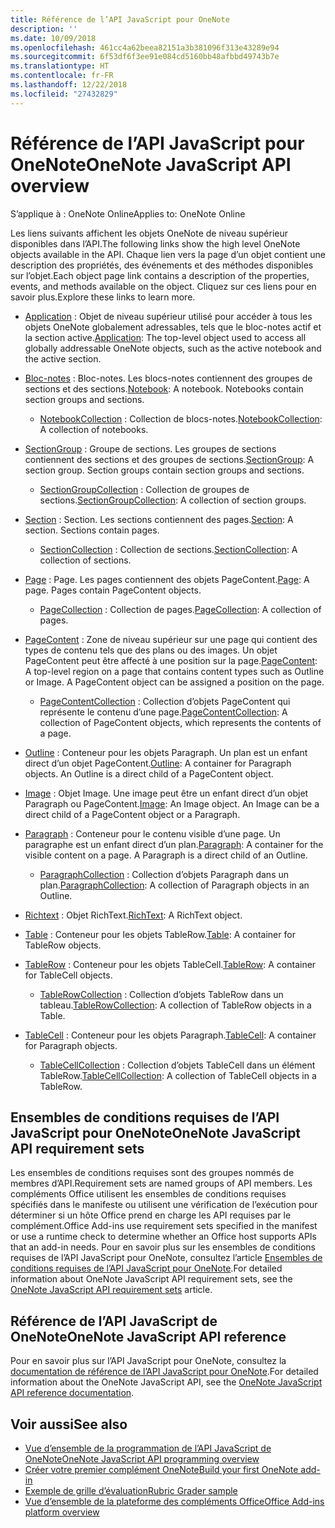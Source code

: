 ```yaml
---
title: Référence de l’API JavaScript pour OneNote
description: ''
ms.date: 10/09/2018
ms.openlocfilehash: 461cc4a62beea82151a3b381096f313e43289e94
ms.sourcegitcommit: 6f53df6f3ee91e084cd5160bb48afbbd49743b7e
ms.translationtype: HT
ms.contentlocale: fr-FR
ms.lasthandoff: 12/22/2018
ms.locfileid: "27432829"
---
```

# <a name="onenote-javascript-api-overview"></a><span data-ttu-id="9728e-102">Référence de l’API JavaScript pour OneNote</span><span class="sxs-lookup"><span data-stu-id="9728e-102">OneNote JavaScript API overview</span></span>

<span data-ttu-id="9728e-103">S’applique à : OneNote Online</span><span class="sxs-lookup"><span data-stu-id="9728e-103">Applies to: OneNote Online</span></span>

<span data-ttu-id="9728e-104">Les liens suivants affichent les objets OneNote de niveau supérieur disponibles dans l’API.</span><span class="sxs-lookup"><span data-stu-id="9728e-104">The following links show the high level OneNote objects available in the API.</span></span> <span data-ttu-id="9728e-105">Chaque lien vers la page d’un objet contient une description des propriétés, des événements et des méthodes disponibles sur l’objet.</span><span class="sxs-lookup"><span data-stu-id="9728e-105">Each object page link contains a description of the properties, events, and methods available on the object.</span></span> <span data-ttu-id="9728e-106">Cliquez sur ces liens pour en savoir plus.</span><span class="sxs-lookup"><span data-stu-id="9728e-106">Explore these links to learn more.</span></span> 
    
- <span data-ttu-id="9728e-107">[Application](/javascript/api/onenote/onenote.application) : Objet de niveau supérieur utilisé pour accéder à tous les objets OneNote globalement adressables, tels que le bloc-notes actif et la section active.</span><span class="sxs-lookup"><span data-stu-id="9728e-107">[Application](/javascript/api/onenote/onenote.application): The top-level object used to access all globally addressable OneNote objects, such as the active notebook and the active section.</span></span>

- <span data-ttu-id="9728e-p102">[Bloc-notes](/javascript/api/onenote/onenote.notebook) : Bloc-notes. Les blocs-notes contiennent des groupes de sections et des sections.</span><span class="sxs-lookup"><span data-stu-id="9728e-p102">[Notebook](/javascript/api/onenote/onenote.notebook): A notebook. Notebooks contain section groups and sections.</span></span>
    - <span data-ttu-id="9728e-110">[NotebookCollection](/javascript/api/onenote/onenote.notebookcollection) : Collection de blocs-notes.</span><span class="sxs-lookup"><span data-stu-id="9728e-110">[NotebookCollection](/javascript/api/onenote/onenote.notebookcollection): A collection of notebooks.</span></span>

- <span data-ttu-id="9728e-p103">[SectionGroup](/javascript/api/onenote/onenote.sectiongroup) : Groupe de sections. Les groupes de sections contiennent des sections et des groupes de sections.</span><span class="sxs-lookup"><span data-stu-id="9728e-p103">[SectionGroup](/javascript/api/onenote/onenote.sectiongroup): A section group. Section groups contain section groups and sections.</span></span>
    - <span data-ttu-id="9728e-113">[SectionGroupCollection](/javascript/api/onenote/onenote.sectiongroupcollection) : Collection de groupes de sections.</span><span class="sxs-lookup"><span data-stu-id="9728e-113">[SectionGroupCollection](/javascript/api/onenote/onenote.sectiongroupcollection): A collection of section groups.</span></span>

- <span data-ttu-id="9728e-p104">[Section](/javascript/api/onenote/onenote.section) : Section. Les sections contiennent des pages.</span><span class="sxs-lookup"><span data-stu-id="9728e-p104">[Section](/javascript/api/onenote/onenote.section): A section. Sections contain pages.</span></span>
    - <span data-ttu-id="9728e-116">[SectionCollection](/javascript/api/onenote/onenote.sectioncollection) : Collection de sections.</span><span class="sxs-lookup"><span data-stu-id="9728e-116">[SectionCollection](/javascript/api/onenote/onenote.sectioncollection): A collection of sections.</span></span>

- <span data-ttu-id="9728e-p105">[Page](/javascript/api/onenote/onenote.page) : Page. Les pages contiennent des objets PageContent.</span><span class="sxs-lookup"><span data-stu-id="9728e-p105">[Page](/javascript/api/onenote/onenote.page): A page. Pages contain PageContent objects.</span></span>
    - <span data-ttu-id="9728e-119">[PageCollection](/javascript/api/onenote/onenote.pagecollection) : Collection de pages.</span><span class="sxs-lookup"><span data-stu-id="9728e-119">[PageCollection](/javascript/api/onenote/onenote.pagecollection): A collection of pages.</span></span>

- <span data-ttu-id="9728e-p106">[PageContent](/javascript/api/onenote/onenote.pagecontent) : Zone de niveau supérieur sur une page qui contient des types de contenu tels que des plans ou des images. Un objet PageContent peut être affecté à une position sur la page.</span><span class="sxs-lookup"><span data-stu-id="9728e-p106">[PageContent](/javascript/api/onenote/onenote.pagecontent): A top-level region on a page that contains content types such as Outline or Image. A PageContent object can be assigned a position on the page.</span></span>
    - <span data-ttu-id="9728e-122">[PageContentCollection](/javascript/api/onenote/onenote.pagecontentcollection) : Collection d’objets PageContent qui représente le contenu d’une page.</span><span class="sxs-lookup"><span data-stu-id="9728e-122">[PageContentCollection](/javascript/api/onenote/onenote.pagecontentcollection): A collection of PageContent objects, which represents the contents of a page.</span></span>

- <span data-ttu-id="9728e-p107">[Outline](/javascript/api/onenote/onenote.outline) : Conteneur pour les objets Paragraph. Un plan est un enfant direct d’un objet PageContent.</span><span class="sxs-lookup"><span data-stu-id="9728e-p107">[Outline](/javascript/api/onenote/onenote.outline): A container for Paragraph objects. An Outline is a direct child of a PageContent object.</span></span>

- <span data-ttu-id="9728e-p108">[Image](/javascript/api/onenote/onenote.image) : Objet Image. Une image peut être un enfant direct d’un objet Paragraph ou PageContent.</span><span class="sxs-lookup"><span data-stu-id="9728e-p108">[Image](/javascript/api/onenote/onenote.image): An Image object. An Image can be a direct child of a PageContent object or a Paragraph.</span></span>

- <span data-ttu-id="9728e-p109">[Paragraph](/javascript/api/onenote/onenote.paragraph) : Conteneur pour le contenu visible d’une page. Un paragraphe est un enfant direct d’un plan.</span><span class="sxs-lookup"><span data-stu-id="9728e-p109">[Paragraph](/javascript/api/onenote/onenote.paragraph): A container for the visible content on a page. A Paragraph is a direct child of an Outline.</span></span>
    - <span data-ttu-id="9728e-129">[ParagraphCollection](/javascript/api/onenote/onenote.paragraphcollection) : Collection d’objets Paragraph dans un plan.</span><span class="sxs-lookup"><span data-stu-id="9728e-129">[ParagraphCollection](/javascript/api/onenote/onenote.paragraphcollection): A collection of Paragraph objects in an Outline.</span></span>

- <span data-ttu-id="9728e-130">[Richtext](/javascript/api/onenote/onenote.richtext) : Objet RichText.</span><span class="sxs-lookup"><span data-stu-id="9728e-130">[RichText](/javascript/api/onenote/onenote.richtext): A RichText object.</span></span>

- <span data-ttu-id="9728e-131">[Table](/javascript/api/onenote/onenote.table) : Conteneur pour les objets TableRow.</span><span class="sxs-lookup"><span data-stu-id="9728e-131">[Table](/javascript/api/onenote/onenote.table): A container for TableRow objects.</span></span>

- <span data-ttu-id="9728e-132">[TableRow](/javascript/api/onenote/onenote.tablerow) : Conteneur pour les objets TableCell.</span><span class="sxs-lookup"><span data-stu-id="9728e-132">[TableRow](/javascript/api/onenote/onenote.tablerow): A container for TableCell objects.</span></span>
    - <span data-ttu-id="9728e-133">[TableRowCollection](/javascript/api/onenote/onenote.tablerowcollection) : Collection d’objets TableRow dans un tableau.</span><span class="sxs-lookup"><span data-stu-id="9728e-133">[TableRowCollection](/javascript/api/onenote/onenote.tablerowcollection): A collection of TableRow objects in a Table.</span></span>
 
- <span data-ttu-id="9728e-134">[TableCell](/javascript/api/onenote/onenote.tablecell) : Conteneur pour les objets Paragraph.</span><span class="sxs-lookup"><span data-stu-id="9728e-134">[TableCell](/javascript/api/onenote/onenote.tablecell): A container for Paragraph objects.</span></span>
    - <span data-ttu-id="9728e-135">[TableCellCollection](/javascript/api/onenote/onenote.tablecellcollection) : Collection d’objets TableCell dans un élément TableRow.</span><span class="sxs-lookup"><span data-stu-id="9728e-135">[TableCellCollection](/javascript/api/onenote/onenote.tablecellcollection): A collection of TableCell objects in a TableRow.</span></span>

## <a name="onenote-javascript-api-requirement-sets"></a><span data-ttu-id="9728e-136">Ensembles de conditions requises de l’API JavaScript pour OneNote</span><span class="sxs-lookup"><span data-stu-id="9728e-136">OneNote JavaScript API requirement sets</span></span>

<span data-ttu-id="9728e-137">Les ensembles de conditions requises sont des groupes nommés de membres d’API.</span><span class="sxs-lookup"><span data-stu-id="9728e-137">Requirement sets are named groups of API members.</span></span> <span data-ttu-id="9728e-138">Les compléments Office utilisent les ensembles de conditions requises spécifiés dans le manifeste ou utilisent une vérification de l’exécution pour déterminer si un hôte Office prend en charge les API requises par le complément.</span><span class="sxs-lookup"><span data-stu-id="9728e-138">Office Add-ins use requirement sets specified in the manifest or use a runtime check to determine whether an Office host supports APIs that an add-in needs.</span></span> <span data-ttu-id="9728e-139">Pour en savoir plus sur les ensembles de conditions requises de l’API JavaScript pour OneNote, consultez l’article [Ensembles de conditions requises de l’API JavaScript pour OneNote](../requirement-sets/onenote-api-requirement-sets.md).</span><span class="sxs-lookup"><span data-stu-id="9728e-139">For detailed information about OneNote JavaScript API requirement sets, see the [OneNote JavaScript API requirement sets](../requirement-sets/onenote-api-requirement-sets.md) article.</span></span>

## <a name="onenote-javascript-api-reference"></a><span data-ttu-id="9728e-140">Référence de l’API JavaScript de OneNote</span><span class="sxs-lookup"><span data-stu-id="9728e-140">OneNote JavaScript API reference</span></span>

<span data-ttu-id="9728e-141">Pour en savoir plus sur l’API JavaScript pour OneNote, consultez la [documentation de référence de l’API JavaScript pour OneNote](/javascript/api/onenote).</span><span class="sxs-lookup"><span data-stu-id="9728e-141">For detailed information about the OneNote JavaScript API, see the [OneNote JavaScript API reference documentation](/javascript/api/onenote).</span></span>

## <a name="see-also"></a><span data-ttu-id="9728e-142">Voir aussi</span><span class="sxs-lookup"><span data-stu-id="9728e-142">See also</span></span>

- [<span data-ttu-id="9728e-143">Vue d’ensemble de la programmation de l’API JavaScript de OneNote</span><span class="sxs-lookup"><span data-stu-id="9728e-143">OneNote JavaScript API programming overview</span></span>](https://docs.microsoft.com/office/dev/add-ins/onenote/onenote-add-ins-programming-overview)
- [<span data-ttu-id="9728e-144">Créer votre premier complément OneNote</span><span class="sxs-lookup"><span data-stu-id="9728e-144">Build your first OneNote add-in</span></span>](https://docs.microsoft.com/office/dev/add-ins/onenote/onenote-add-ins-getting-started)
- [<span data-ttu-id="9728e-145">Exemple de grille d’évaluation</span><span class="sxs-lookup"><span data-stu-id="9728e-145">Rubric Grader sample</span></span>](https://github.com/OfficeDev/OneNote-Add-in-Rubric-Grader)
- [<span data-ttu-id="9728e-146">Vue d’ensemble de la plateforme des compléments Office</span><span class="sxs-lookup"><span data-stu-id="9728e-146">Office Add-ins platform overview</span></span>](https://docs.microsoft.com/office/dev/add-ins/overview/office-add-ins)
